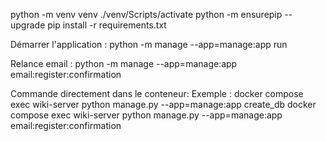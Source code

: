 python -m venv venv
./venv/Scripts/activate
python -m ensurepip --upgrade
pip install -r requirements.txt

Démarrer l'application : python -m manage --app=manage:app run

Relance email : python -m manage --app=manage:app email:register:confirmation

Commande directement dans le conteneur:
Exemple : 
docker compose exec wiki-server python manage.py --app=manage:app create_db
docker compose exec wiki-server python manage.py --app=manage:app email:register:confirmation